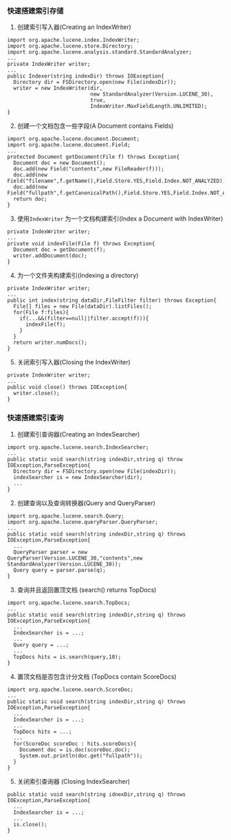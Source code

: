 ### 快速搭建索引存储

1. 创建索引写入器(Creating an IndexWriter)

```
import org.apache.lucene.index.IndexWriter;
import org.apache.lucene.store.Directory;
import org.apache.lucene.analysis.standard.StandardAnalyzer;
...
private IndexWriter writer;
...
public Indexer(string indexDir) throws IOException{
  Directory dir = FSDirectory.open(new File(indexDir));
  writer = new IndexWriter(dir,
                           new StandardAnalyzer(Version.LUCENE_30),
                           true,
                           IndexWriter.MaxFieldLength.UNLIMITED);
}
```

2. 创建一个文档包含一些字段(A Document contains Fields)

```
import org.apache.lucene.document.Document;
import org.apache.lucene.document.Field;
...
protected Document getDocument(File f) throws Exception{
  Document doc = new Document();
  doc.add(new Field("contents",new FileReader(f)));
  doc.add(new Field("filename",f.getName(),Field.Store.YES,Field.Index.NOT_ANALYZED));
  doc.add(new Field("fullpath",f.getCanonicalPath(),Field.Store.YES,Field.Index.NOT_ANALYZED));
  return doc;
}
```

3. 使用`IndexWriter` 为一个文档构建索引(Index a Document with IndexWriter)

```
private IndexWriter writer;
...
private void indexFile(File f) throws Exception{
  Document doc = getDocument(f);
  writer.addDocument(doc);
}
```

4. 为一个文件夹构建索引(Indexing a directory)

```
private IndexWriter writer;
...
public int index(string dataDir,FileFilter filter) throws Exception{
  File[] files = new File(dataDir).listFiles();
  for(File f:files){
    if(...&&(filter==null||filter.accept(f))){
      indexFile(f);
    }
  }
  return writer.numDocs();
}
```

5. 关闭索引写入器(Closing the IndexWriter)

```
private IndexWriter writer;
...
public void close() throws IOException{
  writer.close();
}
```

### 快速搭建索引查询

1. 创建索引查询器(Creating an IndexSearcher)

```
import org.apache.lucene.search.IndexSearcher;
...
public static void search(string indexDir,string q) throw IOException,ParseException{
  Directory dir = FSDirectory.open(new File(indexDir));
  indexSearcher is = new IndexSearcher(dir);
  ...
}
```

2. 创建查询以及查询转换器(Query and QueryParser)

```
import org.apache.lucene.search.Query;
import org.apache.lucene.queryParser.QueryParser;
...
public static void search(string indexDir,string q) throws IOException,ParseException{
  ...
  QueryParser parser = new QueryParser(Version.LUCENE_30,"contents",new StandardAnalyzer(Version.LUCENE_30));
  Query query = parser.parse(q);
}
```

3. 查询并且返回置顶文档 (search() returns TopDocs)

```
import org.apache.lucene.search.TopDocs;
...
public static void search(string indexDir,string q) throws IOException,ParseException{
  ...
  IndexSearcher is = ...;
  ...
  Query query = ...;
  ...
  TopDocs hits = is.search(query,10);
}
```

4. 置顶文档是否包含计分文档 (TopDocs contain ScoreDocs)

```
import org.apache.lucene.search.ScoreDoc;
...
public static void search(string indexDir,string q) throws IOException,ParseException{
  ...
  IndexSearcher is = ...;
  ...
  TopDocs hits = ...;
  ...
  for(ScoreDoc scoreDoc : hits.scoreDocs){
    Document doc = is.doc(scoreDoc.doc);
    System.out.println(doc.get("fullpath"));
  }
}
```

5. 关闭索引查询器 (Closing IndexSearcher)

```
public static void search(string idnexDir,string q) throws IOException,ParseException{
  ...
  IndexSearcher is = ...;
  ...
  is.close();
}
```

